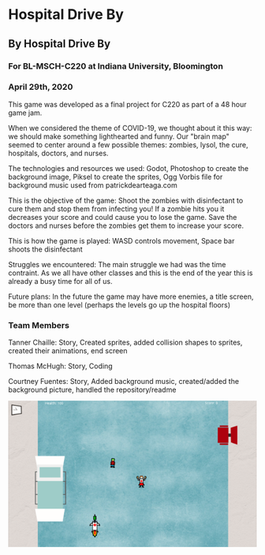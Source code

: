 # Hospital Drive By

## By Hospital Drive By
### For BL-MSCH-C220 at Indiana University, Bloomington
### April 29th, 2020

This game was developed as a final project for C220 as part of a 48 hour game jam.

When we considered the theme of COVID-19, we thought about it this way: we should make something lighthearted and funny. Our "brain map" seemed to center around a few possible themes: zombies, lysol, the cure, hospitals, doctors, and nurses.

The technologies and resources we used: 
Godot,
Photoshop to create the background image, Piksel to create the sprites,
Ogg Vorbis file for background music used from patrickdearteaga.com

This is the objective of the game: 
Shoot the zombies with disinfectant to cure them and stop them from infecting you! If a zombie hits you it decreases your score and could cause you to lose the game. Save the doctors and nurses before the zombies get them to increase your score.

This is how the game is played: 
WASD controls movement, Space bar shoots the disinfectant

Struggles we encountered:
The main struggle we had was the time contraint. As we all have other classes and this is the end of the year this is already a busy time for all of us. 

Future plans: 
In the future the game may have more enemies, a title screen, be more than one level (perhaps the levels go up the hospital floors)

### Team Members
 Tanner Chaille: Story, Created sprites, added collision shapes to sprites, created their animations, end screen
 
 Thomas McHugh: Story, Coding
 
 Courtney Fuentes: Story, Added background music, created/added the background picture, handled the repository/readme
 
![](Images/Screenshot%20(31).png)
